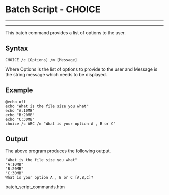 # Batch Script - CHOICE

---



---

This batch command provides a list of options to the user.

## Syntax

```
CHOICE /c [Options] /m [Message]
```

Where Options is the list of options to provide to the user and Message is the string message which needs to be displayed.

## Example

```
@echo off 
echo "What is the file size you what" 
echo "A:10MB" 
echo "B:20MB" 
echo "C:30MB" 
choice /c ABC /m "What is your option A , B or C"
```

## Output

The above program produces the following output.

```
"What is the file size you what"
"A:10MB"
"B:20MB"
"C:30MB"
What is your option A , B or C [A,B,C]?
```

batch\_script\_commands.htm

